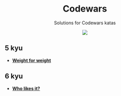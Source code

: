 <h1 align="center">Codewars</h1>

<p align="center">
  Solutions for Codewars katas<br/>
</p>

<p align="center">
  <a href="https://www.codewars.com/users/juan-antonio-ledesma/">
    <img src="https://www.codewars.com/users/juan-antonio-ledesma/badges/small">
  </a>
</p>

## 5 kyu

- **[Weight for weight](./weight-for-weight/README.md)**

## 6 kyu

- **[Who likes it?](./who-likes-it/README.md)**

